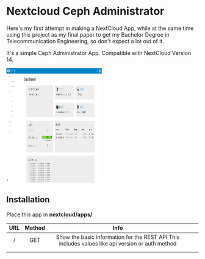 # Nextcloud Ceph Administrator

Here's my first attempt in making a NextCloud App, while at the same time using this project as my final paper to get my Bachelor Degree in Telecommunication Engineering, so don't expect a lot out of it. 

It's a simple Ceph Administrator App. Compatible with NextCloud Version 14.

<img src="mockup/dashboard.png" style="width:250px;height:300px;"> 

## Installation
Place this app in **nextcloud/apps/**

| URL | Method |                                                Info                                               |   |   |
|:---:|:------:|:-------------------------------------------------------------------------------------------------:|:-:|:-:|
|  /  |   GET  |  Show the basic information for the REST API This includes values like api version or auth method |   |   |
|     |        |                                                                                                   |   |   |
|     |        |                                                                                                   |   |   |
